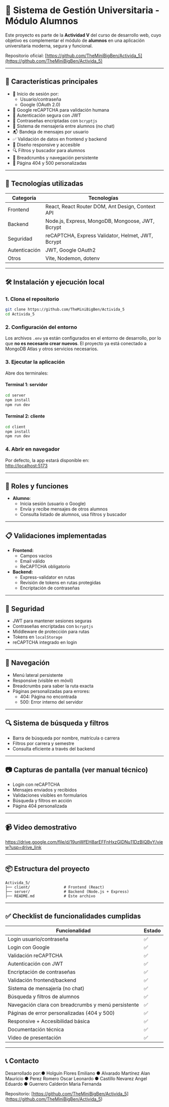# 📘 Sistema de Gestión Universitaria - Módulo Alumnos

Este proyecto es parte de la **Actividad V** del curso de desarrollo web, cuyo objetivo es complementar el módulo de **alumnos** en una aplicación universitaria moderna, segura y funcional.

Repositorio oficial: [https://github.com/TheMiniBigBen/Activida_5](https://github.com/TheMiniBigBen/Activida_5)

---

## 🚀 Características principales

- 🔐 Inicio de sesión por:
  - Usuario/contraseña
  - Google (OAuth 2.0)
- 🧠 Google reCAPTCHA para validación humana
- 🔑 Autenticación segura con JWT
- 🧂 Contraseñas encriptadas con `bcryptjs`
- 💬 Sistema de mensajería entre alumnos (no chat)
- 📬 Bandeja de mensajes por usuario
- ✅ Validación de datos en frontend y backend
- 📱 Diseño responsive y accesible
- 🔍 Filtros y buscador para alumnos
- 🧭 Breadcrumbs y navegación persistente
- 🚧 Página 404 y 500 personalizadas

---

## 🧪 Tecnologías utilizadas

| Categoría        | Tecnologías                                           |
|------------------|--------------------------------------------------------|
| Frontend         | React, React Router DOM, Ant Design, Context API       |
| Backend          | Node.js, Express, MongoDB, Mongoose, JWT, Bcrypt       |
| Seguridad        | reCAPTCHA, Express Validator, Helmet, JWT, Bcrypt      |
| Autenticación    | JWT, Google OAuth2                                     |
| Otros            | Vite, Nodemon, dotenv                                  |

---

## 🛠️ Instalación y ejecución local

### 1. Clona el repositorio
```bash
git clone https://github.com/TheMiniBigBen/Activida_5
cd Activida_5
```

### 2. Configuración del entorno

Los archivos `.env` ya están configurados en el entorno de desarrollo, por lo que **no es necesario crear nuevos**. El proyecto ya está conectado a MongoDB Atlas y otros servicios necesarios.

### 3. Ejecutar la aplicación

Abre dos terminales:

#### Terminal 1: servidor
```bash
cd server
npm install
npm run dev
```

#### Terminal 2: cliente
```bash
cd client
npm install
npm run dev
```

### 4. Abrir en navegador

Por defecto, la app estará disponible en:  
[http://localhost:5173](http://localhost:5173)

---

## 👥 Roles y funciones

- **Alumno**:
  - Inicia sesión (usuario o Google)
  - Envía y recibe mensajes de otros alumnos
  - Consulta listado de alumnos, usa filtros y buscador

---

## 📋 Validaciones implementadas

- **Frontend:**
  - Campos vacíos
  - Email válido
  - ReCAPTCHA obligatorio
- **Backend:**
  - Express-validator en rutas
  - Revisión de tokens en rutas protegidas
  - Encriptación de contraseñas

---

## 🧩 Seguridad

- JWT para mantener sesiones seguras
- Contraseñas encriptadas con `bcryptjs`
- Middleware de protección para rutas
- Tokens en `localStorage`
- reCAPTCHA integrado en login

---

## 🧭 Navegación

- Menú lateral persistente
- Responsive (visible en móvil)
- Breadcrumbs para saber la ruta exacta
- Páginas personalizadas para errores:
  - 404: Página no encontrada
  - 500: Error interno del servidor

---

## 🔍 Sistema de búsqueda y filtros

- Barra de búsqueda por nombre, matrícula o carrera
- Filtros por carrera y semestre
- Consulta eficiente a través del backend

---

## 📷 Capturas de pantalla (ver manual técnico)

- Login con reCAPTCHA
- Mensajes enviados y recibidos
- Validaciones visibles en formularios
- Búsqueda y filtros en acción
- Página 404 personalizada

---

## 📹 Video demostrativo

https://drive.google.com/file/d/19unWfEH8arEFFnHxzGlDNu11DzBIQBvY/view?usp=drive_link

---

## 📦 Estructura del proyecto

```
Activida_5/
├── client/               # Frontend (React)
├── server/               # Backend (Node.js + Express)
├── README.md             # Este archivo
```

---

## ✅ Checklist de funcionalidades cumplidas

| Funcionalidad                                       | Estado |
|-----------------------------------------------------|--------|
| Login usuario/contraseña                            | ✅     |
| Login con Google                                    | ✅     |
| Validación reCAPTCHA                                | ✅     |
| Autenticación con JWT                               | ✅     |
| Encriptación de contraseñas                         | ✅     |
| Validación frontend/backend                         | ✅     |
| Sistema de mensajería (no chat)                     | ✅     |
| Búsqueda y filtros de alumnos                       | ✅     |
| Navegación clara con breadcrumbs y menú persistente | ✅     |
| Páginas de error personalizadas (404 y 500)         | ✅     |
| Responsive + Accesibilidad básica                   | ✅     |
| Documentación técnica                               | ✅     |
| Video de presentación                               | ✅     |

---

## 📞 Contacto

Desarrollado por:●	Holguín Flores Emiliano 
		         ● Alvarado Martínez Alan Mauricio
		         ● Perez Romero Oscar Leonardo
		         ● Castillo Nevarez Angel Eduardo 
		         ● Guerrero Calderón Maria Fernanda 
  
 Repositorio: [https://github.com/TheMiniBigBen/Activida_5]
	      (https://github.com/TheMiniBigBen/Activida_5)
